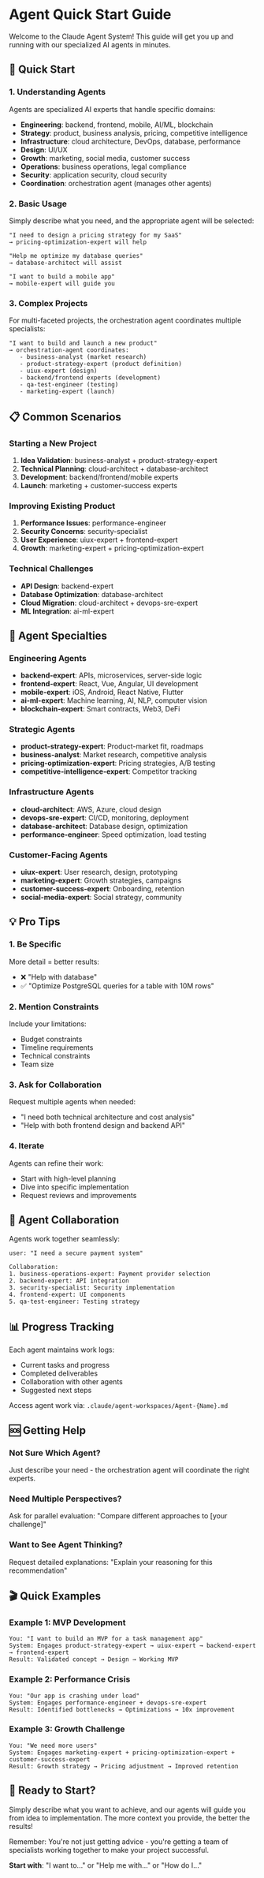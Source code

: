 # Agent Quick Start Guide

Welcome to the Claude Agent System! This guide will get you up and running with our specialized AI agents in minutes.

## 🚀 Quick Start

### 1. Understanding Agents

Agents are specialized AI experts that handle specific domains:
- **Engineering**: backend, frontend, mobile, AI/ML, blockchain
- **Strategy**: product, business analysis, pricing, competitive intelligence  
- **Infrastructure**: cloud architecture, DevOps, database, performance
- **Design**: UI/UX
- **Growth**: marketing, social media, customer success
- **Operations**: business operations, legal compliance
- **Security**: application security, cloud security
- **Coordination**: orchestration agent (manages other agents)

### 2. Basic Usage

Simply describe what you need, and the appropriate agent will be selected:

```
"I need to design a pricing strategy for my SaaS"
→ pricing-optimization-expert will help

"Help me optimize my database queries"
→ database-architect will assist

"I want to build a mobile app"
→ mobile-expert will guide you
```

### 3. Complex Projects

For multi-faceted projects, the orchestration agent coordinates multiple specialists:

```
"I want to build and launch a new product"
→ orchestration-agent coordinates:
   - business-analyst (market research)
   - product-strategy-expert (product definition)
   - uiux-expert (design)
   - backend/frontend experts (development)
   - qa-test-engineer (testing)
   - marketing-expert (launch)
```

## 📋 Common Scenarios

### Starting a New Project
1. **Idea Validation**: business-analyst + product-strategy-expert
2. **Technical Planning**: cloud-architect + database-architect
3. **Development**: backend/frontend/mobile experts
4. **Launch**: marketing + customer-success experts

### Improving Existing Product
1. **Performance Issues**: performance-engineer
2. **Security Concerns**: security-specialist
3. **User Experience**: uiux-expert + frontend-expert
4. **Growth**: marketing-expert + pricing-optimization-expert

### Technical Challenges
- **API Design**: backend-expert
- **Database Optimization**: database-architect
- **Cloud Migration**: cloud-architect + devops-sre-expert
- **ML Integration**: ai-ml-expert

## 🎯 Agent Specialties

### Engineering Agents
- **backend-expert**: APIs, microservices, server-side logic
- **frontend-expert**: React, Vue, Angular, UI development
- **mobile-expert**: iOS, Android, React Native, Flutter
- **ai-ml-expert**: Machine learning, AI, NLP, computer vision
- **blockchain-expert**: Smart contracts, Web3, DeFi

### Strategic Agents
- **product-strategy-expert**: Product-market fit, roadmaps
- **business-analyst**: Market research, competitive analysis
- **pricing-optimization-expert**: Pricing strategies, A/B testing
- **competitive-intelligence-expert**: Competitor tracking

### Infrastructure Agents
- **cloud-architect**: AWS, Azure, cloud design
- **devops-sre-expert**: CI/CD, monitoring, deployment
- **database-architect**: Database design, optimization
- **performance-engineer**: Speed optimization, load testing

### Customer-Facing Agents
- **uiux-expert**: User research, design, prototyping
- **marketing-expert**: Growth strategies, campaigns
- **customer-success-expert**: Onboarding, retention
- **social-media-expert**: Social strategy, community

## 💡 Pro Tips

### 1. Be Specific
More detail = better results:
- ❌ "Help with database"
- ✅ "Optimize PostgreSQL queries for a table with 10M rows"

### 2. Mention Constraints
Include your limitations:
- Budget constraints
- Timeline requirements
- Technical constraints
- Team size

### 3. Ask for Collaboration
Request multiple agents when needed:
- "I need both technical architecture and cost analysis"
- "Help with both frontend design and backend API"

### 4. Iterate
Agents can refine their work:
- Start with high-level planning
- Dive into specific implementation
- Request reviews and improvements

## 🔄 Agent Collaboration

Agents work together seamlessly:

```
user: "I need a secure payment system"

Collaboration:
1. business-operations-expert: Payment provider selection
2. backend-expert: API integration
3. security-specialist: Security implementation
4. frontend-expert: UI components
5. qa-test-engineer: Testing strategy
```

## 📊 Progress Tracking

Each agent maintains work logs:
- Current tasks and progress
- Completed deliverables
- Collaboration with other agents
- Suggested next steps

Access agent work via: `.claude/agent-workspaces/Agent-{Name}.md`

## 🆘 Getting Help

### Not Sure Which Agent?
Just describe your need - the orchestration agent will coordinate the right experts.

### Need Multiple Perspectives?
Ask for parallel evaluation:
"Compare different approaches to [your challenge]"

### Want to See Agent Thinking?
Request detailed explanations:
"Explain your reasoning for this recommendation"

## 🎬 Quick Examples

### Example 1: MVP Development
```
You: "I want to build an MVP for a task management app"
System: Engages product-strategy-expert → uiux-expert → backend-expert → frontend-expert
Result: Validated concept → Design → Working MVP
```

### Example 2: Performance Crisis
```
You: "Our app is crashing under load"
System: Engages performance-engineer + devops-sre-expert
Result: Identified bottlenecks → Optimizations → 10x improvement
```

### Example 3: Growth Challenge
```
You: "We need more users"
System: Engages marketing-expert + pricing-optimization-expert + customer-success-expert
Result: Growth strategy → Pricing adjustment → Improved retention
```

## 🚦 Ready to Start?

Simply describe what you want to achieve, and our agents will guide you from idea to implementation. The more context you provide, the better the results!

Remember: You're not just getting advice - you're getting a team of specialists working together to make your project successful.

**Start with**: "I want to..." or "Help me with..." or "How do I..."